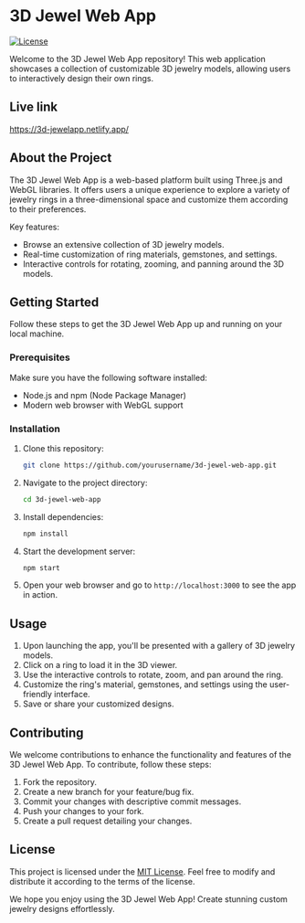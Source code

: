 # 3D Jewel Web App

[![License](https://img.shields.io/badge/license-MIT-blue.svg)](https://opensource.org/licenses/MIT)

Welcome to the 3D Jewel Web App repository! This web application showcases a collection of customizable 3D jewelry models, allowing users to interactively design their own rings.

## Live link 
https://3d-jewelapp.netlify.app/

## About the Project

The 3D Jewel Web App is a web-based platform built using Three.js and WebGL libraries. It offers users a unique experience to explore a variety of jewelry rings in a three-dimensional space and customize them according to their preferences.

Key features:
- Browse an extensive collection of 3D jewelry models.
- Real-time customization of ring materials, gemstones, and settings.
- Interactive controls for rotating, zooming, and panning around the 3D models.

## Getting Started

Follow these steps to get the 3D Jewel Web App up and running on your local machine.

### Prerequisites

Make sure you have the following software installed:

- Node.js and npm (Node Package Manager)
- Modern web browser with WebGL support

### Installation

1. Clone this repository:
   ```sh
   git clone https://github.com/yourusername/3d-jewel-web-app.git
   ```

2. Navigate to the project directory:
   ```sh
   cd 3d-jewel-web-app
   ```

3. Install dependencies:
   ```sh
   npm install
   ```

4. Start the development server:
   ```sh
   npm start
   ```

5. Open your web browser and go to `http://localhost:3000` to see the app in action.

## Usage

1. Upon launching the app, you'll be presented with a gallery of 3D jewelry models.
2. Click on a ring to load it in the 3D viewer.
3. Use the interactive controls to rotate, zoom, and pan around the ring.
4. Customize the ring's material, gemstones, and settings using the user-friendly interface.
5. Save or share your customized designs.

## Contributing

We welcome contributions to enhance the functionality and features of the 3D Jewel Web App. To contribute, follow these steps:

1. Fork the repository.
2. Create a new branch for your feature/bug fix.
3. Commit your changes with descriptive commit messages.
4. Push your changes to your fork.
5. Create a pull request detailing your changes.

## License

This project is licensed under the [MIT License](LICENSE). Feel free to modify and distribute it according to the terms of the license.

We hope you enjoy using the 3D Jewel Web App! Create stunning custom jewelry designs effortlessly.
```


